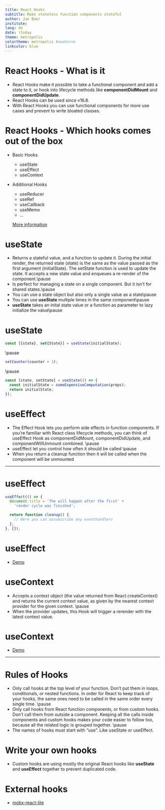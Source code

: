 ```yaml
---
title: React Hooks
subtitle: Make stateless function components stateful
author: Jan Baer
institute: 
lang: de
date: \today
theme: metropolis
colortheme: metropolis #seahorse
linkcolor: blue
---
```


# React Hooks - What is it

- React Hooks make it possible to take a functional component and add a state to it, or hook into lifecycle methods like **componentDidMount** and **componentDidUpdate**.
- React Hooks can be used since v16.8.
- With React Hooks you can use functional components for more use cases and prevent to write bloated classes.

# React Hooks - Which hooks comes out of the box

- Basic Hooks
  - useState
  - useEffect
  - useContext
- Additional Hooks
  - useReducer
  - useRef
  - useCallback
  - useMemo
  - ...
  
  [More information](https://reactjs.org/docs/hooks-reference.html)

# useState

- Returns a stateful value, and a function to update it. During the initial render, the returned state (state) is the same as the value passed as the first argument (initialState). The setState function is used to update the state. It accepts a new state value and enqueues a re-render of the component.\pause
- Is perfect for managing a state on a single component. But it isn't for shared states.\pause
- You can use a state object but also only a single value as a state\pause
- You can use **useState** multiple times in the same component\pause
- **useState** takes an inital state value or a function as parameter to lazy initialize the value\pause

# useState

```javascript
const [{state}, set{State}] = useState(initialState);
```
\pause

```javascript
setCounter(counter + 1);
```
\pause

```javascript
const [state, setState] = useState(() => {
  const initialState = someExpensiveComputation(props);
  return initialState;
});
```

# useEffect

- The Effect Hook lets you perform side effects in function components. If you’re familiar with React class lifecycle methods, you can think of useEffect Hook as componentDidMount, componentDidUpdate, and componentWillUnmount combined. \pause
- useEffect let you control how often it should be called \pause
- When you return a cleanup function then it will be called when the component will be unmounted

---

# useEffect

```javascript
useEffect(() => {
  document.title = 'The will happen after the first' +
    'render cycle was finished';

  return function cleanup() {
    // Here you can unsubscribe any eventhandlers
  };
}, []);
```

# useEffect

- [Demo](https://codesandbox.io/s/2352937qzp)

# useContext

- Accepts a context object (the value returned from React.createContext) and returns the current context value, as given by the nearest context provider for the given context. \pause
- When the provider updates, this Hook will trigger a rerender with the latest context value.

# useContext

- [Demo](https://codesandbox.io/s/kk740xzrj7)

---

# Rules of Hooks

- Only call hooks at the top level of your function. Don’t put them in loops, conditionals, or nested functions. In order for React to keep track of your hooks, the same ones need to be called in the same order every single time. \pause
- Only call hooks from React function components, or from custom hooks. Don’t call them from outside a component. Keeping all the calls inside components and custom hooks makes your code easier to follow too, because all the related logic is grouped together. \pause
- The names of hooks must start with “use”. Like useState or useEffect.



# Write your own hooks

- Custom hooks are using mostly the original React hooks like **useState** and **useEffect** together to prevent duplicated code.

# External hooks

- [mobx-react-lite](https://github.com/mobxjs/mobx-react-lite)

